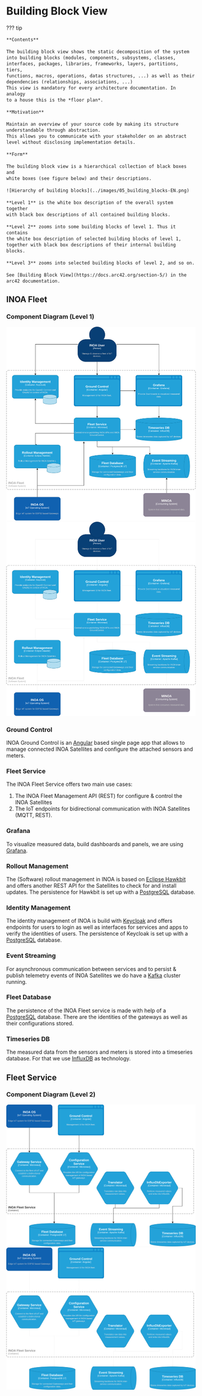 # Building Block View

??? tip

    **Contents**

    The building block view shows the static decomposition of the system
    into building blocks (modules, components, subsystems, classes,
    interfaces, packages, libraries, frameworks, layers, partitions, tiers,
    functions, macros, operations, datas structures, ...) as well as their
    dependencies (relationships, associations, ...)
    This view is mandatory for every architecture documentation. In analogy
    to a house this is the *floor plan*.

    **Motivation**

    Maintain an overview of your source code by making its structure
    understandable through abstraction.
    This allows you to communicate with your stakeholder on an abstract
    level without disclosing implementation details.

    **Form**

    The building block view is a hierarchical collection of black boxes and
    white boxes (see figure below) and their descriptions.

    ![Hierarchy of building blocks](../images/05_building_blocks-EN.png)

    **Level 1** is the white box description of the overall system together
    with black box descriptions of all contained building blocks.

    **Level 2** zooms into some building blocks of level 1. Thus it contains
    the white box description of selected building blocks of level 1,
    together with black box descriptions of their internal building blocks.

    **Level 3** zooms into selected building blocks of level 2, and so on.

    See [Building Block View](https://docs.arc42.org/section-5/) in the
    arc42 documentation.

## INOA Fleet

### Component Diagram (Level 1)

![Building-Blocks-Layer-1](building-blocks-layer-1-fleet.drawio.svg#only-light)
![Building-Blocks-Layer-1](building-blocks-layer-1-fleet-dark.drawio.svg#only-dark)

### Ground Control

INOA Ground Control is an [Angular](https://angular.dev/) based single page app that allows to manage connected INOA Satellites and configure the attached sensors and meters.

### Fleet Service

The INOA Fleet Service offers two main use cases:

1. The INOA Fleet Management API (REST) for configure & control the INOA Satellites
2.  The IoT endpoints for bidirectional communication with INOA Satellites (MQTT, REST).

### Grafana

To visualize measured data, build dashboards and panels, we are using [Grafana](https://grafana.com/).

### Rollout Management

The (Software) rollout management in INOA is based on [Eclipse Hawkbit](https://eclipse.dev/hawkbit/) and offers another REST API for the Satellites to check for and install updates. The persistence for Hawkbit is set up with a [PostgreSQL](https://www.postgresql.org/) database.

### Identity Management

The identity management of INOA is build with [Keycloak](https://www.keycloak.org/) and offers endpoints for users to login as well as interfaces for services and apps to verify the identities of users. The persistence of Keycloak is set up with a [PostgreSQL](https://www.postgresql.org/) database.

### Event Streaming

For asynchronous communication between services and to persist & publish telemetry events of INOA Satellites we do have a [Kafka](https://kafka.apache.org/) cluster running.

### Fleet Database

The persistence of the INOA Fleet service is made with help of a [PostgreSQL](https://www.postgresql.org/) database. There are the identities of the gateways as well as their configurations stored.

### Timeseries DB

The measured data from the sensors and meters is stored into a timeseries database. For that we use [InfluxDB](https://www.influxdata.com/products/influxdb/) as technology.

## Fleet Service

### Component Diagram (Level 2)

![Building-Blocks-Layer-2](building-blocks-layer-2-fleet-service.drawio.svg#only-light)
![Building-Blocks-Layer-2](building-blocks-layer-2-fleet-service-dark.drawio.svg#only-dark)
